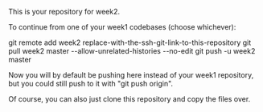 This is your repository for week2.

To continue from one of your week1 codebases (choose whichever):

git remote add week2 replace-with-the-ssh-git-link-to-this-repository
git pull week2 master --allow-unrelated-histories --no-edit
git push -u week2 master

Now you will by default be pushing here instead of your week1 repository, but you could still push to it with "git push origin". 

Of course, you can also just clone this repository and copy the files over.
